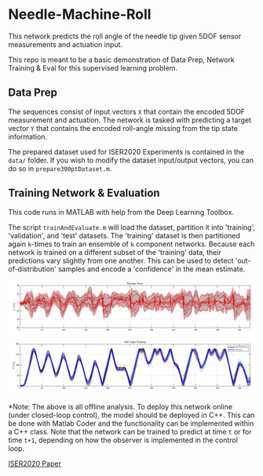 # Needle-Machine-Roll
This network predicts the roll angle of the needle tip given 5DOF sensor measurements and actuation input.

This repo is meant to be a basic demonstration of Data Prep, Network Training & Eval for this supervised learning problem.

## Data Prep
The sequences consist of input vectors ```X``` that contain the encoded 5DOF measurement and actuation.
The network is tasked with predicting a target vector ```Y``` that contains the encoded roll-angle missing from the tip state information.

The prepared dataset used for ISER2020 Experiments is contained in the ```data/``` folder. If you wish to modify the dataset input/output vectors, you can do so in ```prepare300ptDataset.m```.

## Training Network & Evaluation
This code runs in MATLAB with help from the Deep Learning Toolbox. 

The script ```trainAndEvaluate.m``` will load the dataset, partition it into 'training', 'validation', and 'test' datasets.
The 'training' dataset is then partitioned again ```k```-times to train an ensemble of ```k``` component networks. Because each network is trained on a different subset of the 'training' data, their predictions vary slightly from one another. This can be used to detect 'out-of-distribution' samples and encode a 'confidence' in the mean estimate.

![ensemble](resources/ensemble.png)

*Note: The above is all offline analysis. To deploy this network online (under closed-loop control), the model should be deployed in C++. This can be done with Matlab Coder and the functionality can be implemented within a C++ class. Note that the network can be trained to predict at time ```t``` or for time ```t+1```, depending on how the observer is implemented in the control loop.

[ISER2020 Paper](https://research.vuse.vanderbilt.edu/MEDLab/sites/default/files/papers/Emerson2020_ISER.pdf)
